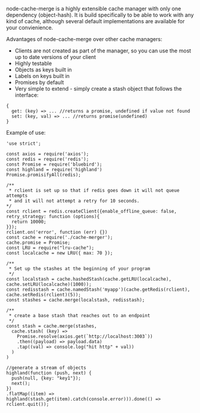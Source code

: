 node-cache-merge is a highly extensible cache manager with only one dependency (object-hash). It is build specifically to be able to work with any kind of cache, although several default implementations are available for your convienience.  
  
Advantages of node-cache-merge over other cache managers:
- Clients are not created as part of the manager, so you can use the most up to date versions of your client
- Highly testable
- Objects as keys built in
- Labels on keys built in
- Promises by default
- Very simple to extend - simply create a stash object that follows the interface:
```
{
  get: (key) => ... //returns a promise, undefined if value not found
  set: (key, val) => ... //returns promise(undefined)
}
```

Example of use:  

```
'use strict';

const axios = require('axios');
const redis = require('redis');
const Promise = require('bluebird');
const highland = require('highland')
Promise.promisifyAll(redis);

/**
 * rclient is set up so that if redis goes down it will not queue attempts
 * and it will not attempt a retry for 10 seconds. 
*/
const rclient = redis.createClient({enable_offline_queue: false, retry_strategy: function (options){
  return 10000;
}});
rclient.on('error', function (err) {})
const cache = require('./cache-merger');
cache.promise = Promise;
const LRU = require("lru-cache");
const localcache = new LRU({ max: 70 });

/**
 * Set up the stashes at the beginning of your program
 */
const localstash = cache.hashedStash(cache.getLRU(localcache), cache.setLRU(localcache)(1000));
const redisstash = cache.namedStash('myapp')(cache.getRedis(rclient), cache.setRedis(rclient)(5));
const stashes = cache.merge(localstash, redisstash);

/**
 * create a base stash that reaches out to an endpoint
 */
const stash = cache.merge(stashes,
  cache.stash( (key) => 
    Promise.resolve(axios.get(`http://localhost:3003`))
    .then((payload) => payload.data)
    .tap((val) => console.log("hit http" + val))
  )
)

//generate a stream of objects
highland(function (push, next) {
  push(null, {key: "key1"}); 
  next();
})
.flatMap((item) => highland(stash.get(item).catch(console.error))).done(() => rclient.quit());

```
